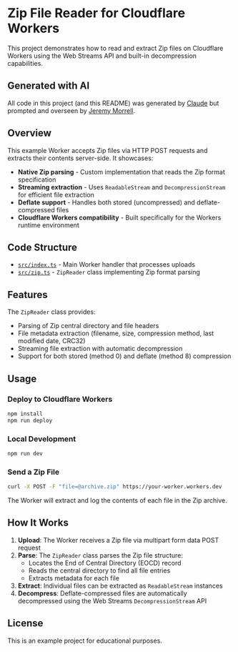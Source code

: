 # Zip File Reader for Cloudflare Workers

This project demonstrates how to read and extract Zip files on Cloudflare Workers using the Web Streams API and built-in decompression capabilities.

## Generated with AI

All code in this project (and this README) was generated by [Claude](https://claude.ai) but prompted and overseen by [Jeremy Morrell](https://github.com/jmorrell).

## Overview

This example Worker accepts Zip files via HTTP POST requests and extracts their contents server-side. It showcases:

- **Native Zip parsing** - Custom implementation that reads the Zip format specification
- **Streaming extraction** - Uses `ReadableStream` and `DecompressionStream` for efficient file extraction
- **Deflate support** - Handles both stored (uncompressed) and deflate-compressed files
- **Cloudflare Workers compatibility** - Built specifically for the Workers runtime environment

## Code Structure

- [`src/index.ts`](src/index.ts) - Main Worker handler that processes uploads
- [`src/zip.ts`](src/zip.ts) - `ZipReader` class implementing Zip format parsing

## Features

The `ZipReader` class provides:

- Parsing of Zip central directory and file headers
- File metadata extraction (filename, size, compression method, last modified date, CRC32)
- Streaming file extraction with automatic decompression
- Support for both stored (method 0) and deflate (method 8) compression

## Usage

### Deploy to Cloudflare Workers

```bash
npm install
npm run deploy
```

### Local Development

```bash
npm run dev
```

### Send a Zip File

```bash
curl -X POST -F "file=@archive.zip" https://your-worker.workers.dev
```

The Worker will extract and log the contents of each file in the Zip archive.

## How It Works

1. **Upload**: The Worker receives a Zip file via multipart form data POST request
2. **Parse**: The `ZipReader` class parses the Zip file structure:
   - Locates the End of Central Directory (EOCD) record
   - Reads the central directory to find all file entries
   - Extracts metadata for each file
3. **Extract**: Individual files can be extracted as `ReadableStream` instances
4. **Decompress**: Deflate-compressed files are automatically decompressed using the Web Streams `DecompressionStream` API

## License

This is an example project for educational purposes.
